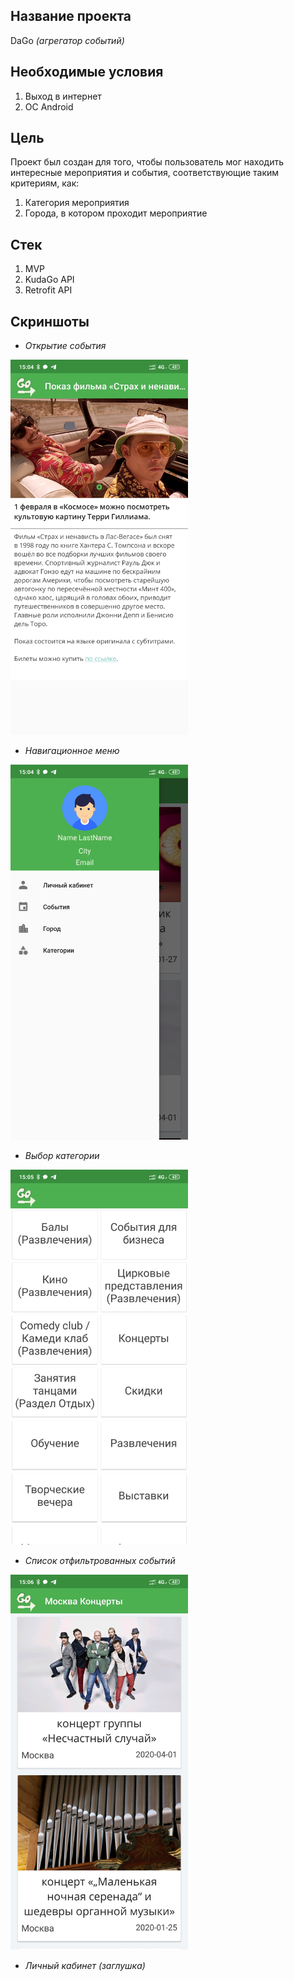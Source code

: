 

## Название проекта 
DaGo *(агрегатор событий)*

## Необходимые условия
1. Выход в интернет
2. OC Android

## Цель
Проект был создан для того, чтобы пользователь мог находить интересные мероприятия и события, соответствующие таким критериям, как:
1. Категория мероприятия
2. Города, в котором проходит мероприятие

## Стек
1. MVP
2. KudaGo API
3. Retrofit API

## Скриншоты
- *Открытие события*

<img src="/graphics/Screenshot_2020-01-21-15-04-45-844_e.mi.jpg" height="600" />

- *Навигационное меню*

<img src="/graphics/Screenshot_2020-01-21-15-04-59-617_e.mi.jpg" height="600" />

- *Выбор категории*

<img src="/graphics/Screenshot_2020-01-21-15-05-06-163_e.mi.jpg" height="600" />

- *Список отфильтрованных событий*

<img src="/graphics/Screenshot_2020-01-21-15-06-09-827_e.mi.jpg" height="600" />

- *Личный кабинет (заглушка)*





